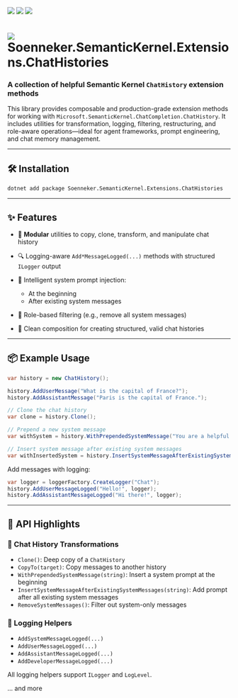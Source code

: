 ﻿[![](https://img.shields.io/nuget/v/soenneker.semantickernel.extensions.chathistories.svg?style=for-the-badge)](https://www.nuget.org/packages/soenneker.semantickernel.extensions.chathistories/)
[![](https://img.shields.io/github/actions/workflow/status/soenneker/soenneker.semantickernel.extensions.chathistories/publish-package.yml?style=for-the-badge)](https://github.com/soenneker/soenneker.semantickernel.extensions.chathistories/actions/workflows/publish-package.yml)
[![](https://img.shields.io/nuget/dt/soenneker.semantickernel.extensions.chathistories.svg?style=for-the-badge)](https://www.nuget.org/packages/soenneker.semantickernel.extensions.chathistories/)

# ![](https://user-images.githubusercontent.com/4441470/224455560-91ed3ee7-f510-4041-a8d2-3fc093025112.png) Soenneker.SemanticKernel.Extensions.ChatHistories

### A collection of helpful Semantic Kernel `ChatHistory` extension methods

This library provides composable and production-grade extension methods for working with `Microsoft.SemanticKernel.ChatCompletion.ChatHistory`. It includes utilities for transformation, logging, filtering, restructuring, and role-aware operations—ideal for agent frameworks, prompt engineering, and chat memory management.

---

## 🛠️ Installation

```bash
dotnet add package Soenneker.SemanticKernel.Extensions.ChatHistories
````

---

## ✨ Features

* 🧩 **Modular** utilities to copy, clone, transform, and manipulate chat history
* 🔍 Logging-aware `Add*MessageLogged(...)` methods with structured `ILogger` output
* 🧠 Intelligent system prompt injection:

  * At the beginning
  * After existing system messages
* 🧼 Role-based filtering (e.g., remove all system messages)
* 🧾 Clean composition for creating structured, valid chat histories

---

## 📦 Example Usage

```csharp
var history = new ChatHistory();

history.AddUserMessage("What is the capital of France?");
history.AddAssistantMessage("Paris is the capital of France.");

// Clone the chat history
var clone = history.Clone();

// Prepend a new system message
var withSystem = history.WithPrependedSystemMessage("You are a helpful assistant.");

// Insert system message after existing system messages
var withInsertedSystem = history.InsertSystemMessageAfterExistingSystemMessages("Follow strict format rules only.");
```

Add messages with logging:

```csharp
var logger = loggerFactory.CreateLogger("Chat");
history.AddUserMessageLogged("Hello!", logger);
history.AddAssistantMessageLogged("Hi there!", logger);
```

---

## 🧩 API Highlights

### 💬 Chat History Transformations

* `Clone()`: Deep copy of a `ChatHistory`
* `CopyTo(target)`: Copy messages to another history
* `WithPrependedSystemMessage(string)`: Insert a system prompt at the beginning
* `InsertSystemMessageAfterExistingSystemMessages(string)`: Add prompt after all existing system messages
* `RemoveSystemMessages()`: Filter out system-only messages

### 🔐 Logging Helpers

* `AddSystemMessageLogged(...)`
* `AddUserMessageLogged(...)`
* `AddAssistantMessageLogged(...)`
* `AddDeveloperMessageLogged(...)`

All logging helpers support `ILogger` and `LogLevel`.

... and more